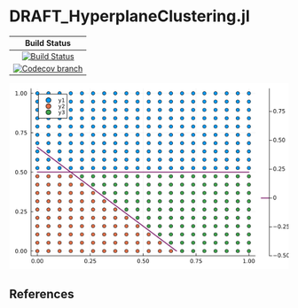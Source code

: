 # DRAFT_HyperplaneClustering.jl

| **Build Status** |
|:----------------:|
| [![Build Status][build-img]][build-url] |
| [![Codecov branch][codecov-img]][codecov-url] |

[build-img]: https://github.com/guberger/DRAFT_HyperplaneClustering.jl/workflows/CI/badge.svg?branch=main
[build-url]: https://github.com/guberger/DRAFT_HyperplaneClustering.jl/actions?query=workflow%3ACI
[codecov-img]: http://codecov.io/github/guberger/DRAFT_HyperplaneClustering.jl/coverage.svg?branch=main
[codecov-url]: http://codecov.io/github/guberger/DRAFT_HyperplaneClustering.jl?branch=main

![GUI](https://github.com/guberger/DRAFT_HyperplaneClustering.jl/blob/main/illustration-clustering.png)

## References